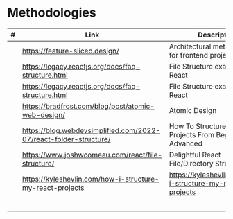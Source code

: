 # Methodologies 

|#| Link | Description |
|------|-------------|-------------|
||https://feature-sliced.design/|Architectural methodology for frontend projects|
||https://legacy.reactjs.org/docs/faq-structure.html|File Structure examples by React|
||https://legacy.reactjs.org/docs/faq-structure.html|File Structure examples by React|
||https://bradfrost.com/blog/post/atomic-web-design/|Atomic Design|
||https://blog.webdevsimplified.com/2022-07/react-folder-structure/|How To Structure React Projects From Beginner To Advanced|
||https://www.joshwcomeau.com/react/file-structure/|Delightful React File/Directory Structure|
||https://kyleshevlin.com/how-i-structure-my-react-projects|https://kyleshevlin.com/how-i-structure-my-react-projects|
||||
||||
||||
||||
||||
